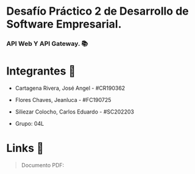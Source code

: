 # Desafío Práctico 2 de Desarrollo de Software Empresarial. 

### API Web Y API Gateway. 📚

# Integrantes 👤

- Cartagena Rivera, José Angel - #CR190362
- Flores Chaves, Jeanluca - #FC190725
- Siliezar Colocho, Carlos Eduardo - #SC202203

- Grupo: 04L
  

# Links 🔗

> Documento PDF: 
